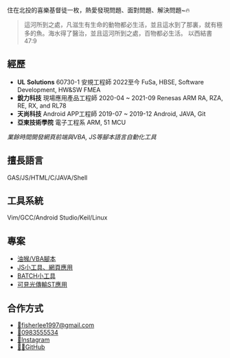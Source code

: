 住在北投的喜樂基督徒一枚，熱愛發現問題、面對問題、解決問題~🔥

> 這河所到之處，凡滋生有生命的動物都必生活，並且這水到了那裏，就有極多的魚。海水得了醫治，並且這河所到之處，百物都必生活。 以西結書 47:9

## 經歷
- **UL** **Solutions** 60730-1 安規工程師 2022至今
FuSa, HBSE, Software Development, HW&SW FMEA
- **銳力科技** 現場應用產品工程師 2020-04 ~ 2021-09
Renesas ARM RA, RZA, RE, RX, and RL78
- **天尚科技** Android APP工程師 2019-07 ~ 2019-12
Android, JAVA, Git
- **亞東技術學院** 電子工程系 ARM, 51 MCU

*業餘時間開發網頁前端與VBA, JS等腳本語言自動化工具*

## 擅長語言
GAS/JS/HTML/C/JAVA/Shell

## 工具系統
Vim/GCC/Android Studio/Keil/Linux

## 專案
- [油猴/VBA腳本](https://github.com/Fi5herL/TempermonkeyScript)<br>
- [JS小工具、網頁應用](https://github.com/Fi5herL/Fi5herL.github.io)<br>
- [BATCH小工具](https://github.com/Fi5herL/Windows-Batch-Scripts)<br>
- [可見光傳輸ST應用](https://github.com/Fi5herL/VLC-Electronic-photo-frame)<br>

## 合作方式
- [📧fisherlee1997@gmail.com](mailto:fisherlee1997@gmail.com?subject=From%20FisherBlog%20)<br>
- [📱0983555534](tel:+886983555534)<br>
- [🤳Instagram](https://www.instagram.com/fisherlee1997)<br>
- [🧑‍💻GitHub](https://github.com/Fi5herL?tab=repositories)
